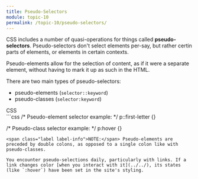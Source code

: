```yaml
---
title: Pseudo-Selectors
module: topic-10
permalink: /topic-10/pseudo-selectors/
---
```


<div class="divider-heading"></div>

CSS includes a number of quasi-operations for things called **pseudo-selectors**. Pseudo-selectors don't select elements per-say, but rather certin parts of elements, or elements in certain contexts.

Pseudo-elements allow for the selection of content, as if it were a separate element, without having to mark it up as such in the HTML.

There are two main types of pseudo-selectors:
- pseudo-elements (`selector::keyword`)
- pseudo-classes (`selector:keyword`)

<div class="code-heading">
  <span class="css">CSS</span>
</div>
```css
/* Pseudo-element selector example: */
p::first-letter {}

/* Pseudo-class selector example: */
p:hover {}
```
<span class="label label-info">NOTE:</span> Pseudo-elements are preceded by double colons, as opposed to a single colon like with pseudo-classes.

You encounter pseudo-selections daily, particularly with links. If a link changes color [when you interact with it](../../), its states (like `:hover`) have been set in the site's styling.
